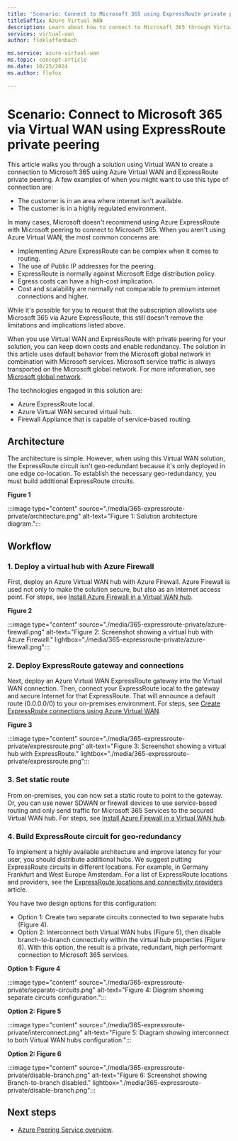 ```yaml
---
title: 'Scenario: Connect to Microsoft 365 using ExpressRoute private peering'
titleSuffix: Azure Virtual WAN
description: Learn about how to connect to Microsoft 365 through Virtual WAN using ExpressRoute private peering.
services: virtual-wan
author: floklaffenbach

ms.service: azure-virtual-wan
ms.topic: concept-article
ms.date: 10/25/2024
ms.author: flofox

---
```

# Scenario: Connect to Microsoft 365 via Virtual WAN using ExpressRoute private peering

This article walks you through a solution using Virtual WAN to create a connection to Microsoft 365 using Azure Virtual WAN and ExpressRoute private peering. A few examples of when you might want to use this type of connection are:

* The customer is in an area where internet isn't available.
* The customer is in a highly regulated environment.

In many cases, Microsoft doesn't recommend using Azure ExpressRoute with Microsoft peering to connect to Microsoft 365. When you aren't using Azure Virtual WAN, the most common concerns are:

* Implementing Azure ExpressRoute can be complex when it comes to routing.
* The use of Public IP addresses for the peering.
* ExpressRoute is normally against Microsoft Edge distribution policy.
* Egress costs can have a high-cost implication.
* Cost and scalability are normally not comparable to premium internet connections and higher.

While it's possible for you to request that the subscription allowlists use Microsoft 365 via Azure ExpressRoute, this still doesn't remove the limitations and implications listed above.

When you use Virtual WAN and ExpressRoute with private peering for your solution, you can keep down costs and enable redundancy. The solution in this article uses default behavior from the Microsoft global network in combination with Microsoft services. Microsoft service traffic is always transported on the Microsoft global network. For more information, see [Microsoft global network](../networking/microsoft-global-network.md).

The technologies engaged in this solution are:

* Azure ExpressRoute local.
* Azure Virtual WAN secured virtual hub.
* Firewall Appliance that is capable of service-based routing.

## <a name="architecture"></a>Architecture

The architecture is simple. However, when using this Virtual WAN solution, the ExpressRoute circuit isn't geo-redundant because it's only deployed in one edge co-location. To establish the necessary geo-redundancy, you must build additional ExpressRoute circuits.

**Figure 1**

:::image type="content" source="./media/365-expressroute-private/architecture.png" alt-text="Figure 1: Solution architecture diagram.":::

## <a name="workflow"></a>Workflow

### 1. Deploy a virtual hub with Azure Firewall

First, deploy an Azure Virtual WAN hub with Azure Firewall. Azure Firewall is used not only to make the solution secure, but also as an Internet access point. For steps, see [Install Azure Firewall in a Virtual WAN hub](howto-firewall.md).

**Figure 2**

:::image type="content" source="./media/365-expressroute-private/azure-firewall.png" alt-text="Figure 2: Screenshot showing a virtual hub with Azure Firewall." lightbox="./media/365-expressroute-private/azure-firewall.png":::

### 2. Deploy ExpressRoute gateway and connections

Next, deploy an Azure Virtual WAN ExpressRoute gateway into the Virtual WAN connection. Then, connect your ExpressRoute local to the gateway and secure Internet for that ExpressRoute. That will announce a default route (0.0.0.0/0) to your on-premises environment. For steps, see [Create ExpressRoute connections using Azure Virtual WAN](virtual-wan-expressroute-portal.md).

**Figure 3**

:::image type="content" source="./media/365-expressroute-private/expressroute.png" alt-text="Figure 3: Screenshot showing a virtual hub with ExpressRoute." lightbox="./media/365-expressroute-private/expressroute.png":::

### 3. Set static route

From on-premises, you can now set a static route to point to the gateway. Or, you can use newer SDWAN or firewall devices to use  service-based routing and only send traffic for Microsoft 365 Services to the secured Virtual WAN hub. For steps, see [Install Azure Firewall in a Virtual WAN hub](howto-firewall.md#configure-additional-settings).

### 4. Build ExpressRoute circuit for geo-redundancy

To implement a highly available architecture and improve latency for your user, you should distribute additional hubs. We suggest putting ExpressRoute circuits in different locations. For example, in Germany Frankfurt and West Europe Amsterdam. For a list of ExpressRoute locations and providers, see the [ExpressRoute locations and connectivity providers](../expressroute/expressroute-locations-providers.md#global-commercial-azure) article.

You have two design options for this configuration:

* Option 1: Create two separate circuits connected to two separate hubs (Figure 4).
* Option 2: Interconnect both Virtual WAN hubs (Figure 5), then disable branch-to-branch connectivity within the virtual hub properties (Figure 6). With this option, the result is a private, redundant, high performant connection to Microsoft 365 services.

**Option 1: Figure 4**

:::image type="content" source="./media/365-expressroute-private/separate-circuits.png" alt-text="Figure 4: Diagram showing separate circuits configuration.":::

**Option 2: Figure 5**

:::image type="content" source="./media/365-expressroute-private/interconnect.png" alt-text="Figure 5: Diagram showing interconnect to both Virtual WAN hubs configuration.":::

**Option 2: Figure 6**

:::image type="content" source="./media/365-expressroute-private/disable-branch.png" alt-text="Figure 6: Screenshot showing Branch-to-branch disabled." lightbox="./media/365-expressroute-private/disable-branch.png":::

## Next steps

* [Azure Peering Service overview](../peering-service/about.md).
